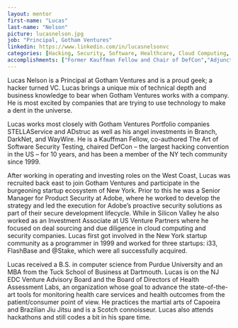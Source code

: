 ```yaml
---
layout: mentor
first-name: "Lucas"
last-name: "Nelson"
picture: lucasnelson.jpg
job: "Principal, Gotham Ventures"
linkedin: https://www.linkedin.com/in/lucasnelsonvc
categories: [Hacking, Security, Software, Healthcare, Cloud Computing, Venture Capital]
accomplishments: ["Former Kauffman Fellow and Chair of DefCon","Adjunct Faculty at NYU School of Engineering","Expert in Security"]
---
```

Lucas Nelson is a Principal at Gotham Ventures and is a proud geek; a hacker turned VC. Lucas brings a unique mix of technical depth and business knowledge to bear when Gotham Ventures works with a company.  He is most excited by companies that are trying to use technology to make a dent in the universe.

Lucas works most closely with Gotham Ventures Portfolio companies STELLAService and ADstruc as well as his angel investments in Branch, DarkNet, and WayWire. He is a Kauffman Fellow, co-authored The Art of Software Security Testing, chaired DefCon – the largest hacking convention in the US – for 10 years, and has been a member of the NY tech community since 1999.

After working in operating and investing roles on the West Coast, Lucas was recruited back east to join Gotham Ventures and participate in the burgeoning startup ecosystem of New York. Prior to this he was a Senior Manager for Product Security at Adobe, where he worked to develop the strategy and led the execution for Adobe’s proactive security solutions as part of their secure development lifecycle. While in Silicon Valley he also worked as an Investment Associate at US Venture Partners where he focused on deal sourcing and due diligence in cloud computing and security companies. Lucas first got involved in the New York startup community as a programmer in 1999 and worked for three startups: i33, FlashBase and @Stake, which were all successfully acquired.

Lucas received a B.S. in computer science from Purdue University and an MBA from the Tuck School of Business at Dartmouth. Lucas is on the NJ EDC Venture Advisory Board and the Board of Directors of Health Assessment Labs, an organization whose goal to advance the state-of-the-art tools for monitoring health care services and health outcomes from the patient/consumer point of view. He practices the martial arts of Capoeira and Brazilian Jiu Jitsu and is a Scotch connoisseur.  Lucas also attends hackathons and still codes a bit in his spare time.
